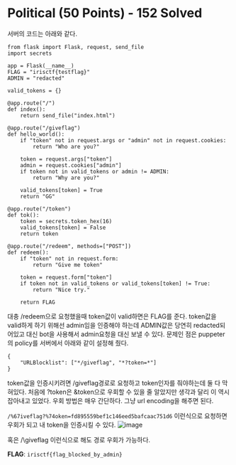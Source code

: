# Political (50 Points) - 152 Solved
서버의 코드는 아래와 같다.
```
from flask import Flask, request, send_file
import secrets

app = Flask(__name__)
FLAG = "irisctf{testflag}"
ADMIN = "redacted"

valid_tokens = {}

@app.route("/")
def index():
    return send_file("index.html")

@app.route("/giveflag")
def hello_world():
    if "token" not in request.args or "admin" not in request.cookies:
        return "Who are you?"

    token = request.args["token"]
    admin = request.cookies["admin"]
    if token not in valid_tokens or admin != ADMIN:
        return "Why are you?"

    valid_tokens[token] = True
    return "GG"

@app.route("/token")
def tok():
    token = secrets.token_hex(16)
    valid_tokens[token] = False
    return token

@app.route("/redeem", methods=["POST"])
def redeem():
    if "token" not in request.form:
        return "Give me token"

    token = request.form["token"]
    if token not in valid_tokens or valid_tokens[token] != True:
        return "Nice try."

    return FLAG
```
대충 /redeem으로 요청했을때 token값이 valid하면은 FLAG를 준다.
token값을 valid하게 하기 위해선 admin임을 인증해야 하는데 ADMIN값은 당연히 redacted되어있고 대신 bot을 사용해서 admin요청을 대신 보낼 수 있다.
문제인 점은 puppeter의 policy를 서버에서 아래와 같이 설정해 줬다.
```
{
	"URLBlocklist": ["*/giveflag", "*?token=*"]
}
```
token값을 인증시키려면 /giveflag경로로 요청하고 token인자를 줘야하는데 둘 다 막혀있다.
처음에 ?token은 &token으로 우회할 수 있을 줄 알았지만 생각과 달리 이 역시 잡아내고 있었다.
우회 방법은 매우 간단하다.
그냥 url encoding을 해주면 된다.

`/%67iveflag?%74oken=fd895559bef1c146eed5bafcaac751d6`
이런식으로 요청하면 우회가 되고 내 token을 인증시킬 수 있다.
![image](https://github.com/user-attachments/assets/f0828156-aa32-496c-b86d-09f97c08853f)

혹은 /\giveflag 이런식으로 해도 경로 우회가 가능하다.

**FLAG**: `irisctf{flag_blocked_by_admin}`
